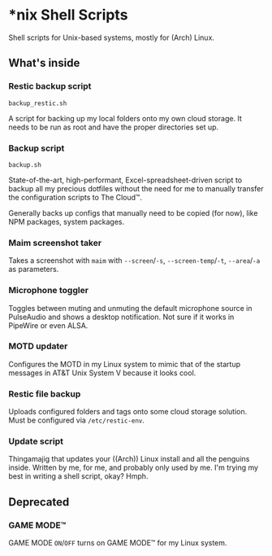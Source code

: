 # *nix Shell Scripts
Shell scripts for Unix-based systems, mostly for (Arch) Linux.

## What's inside

### Restic backup script
`backup_restic.sh`

A script for backing up my local folders onto my own cloud storage. It needs to be run as root and have the proper directories set up.

### Backup script
`backup.sh`

State-of-the-art, high-performant, Excel-spreadsheet-driven script to backup all my precious dotfiles without the need for me to manually transfer the configuration scripts to The Cloud™.

Generally backs up configs that manually need to be copied (for now), like NPM packages, system packages.

### Maim screenshot taker
Takes a screenshot with `maim` with `--screen`/`-s`, `--screen-temp`/`-t`, `--area`/`-a` as parameters.

### Microphone toggler
Toggles between muting and unmuting the default microphone source in PulseAudio and shows a desktop notification. Not sure if it works in PipeWire or even ALSA.

### MOTD updater
Configures the MOTD in my Linux system to mimic that of the startup messages in AT&T Unix System V because it looks cool.

### Restic file backup
Uploads configured folders and tags onto some cloud storage solution. Must be configured via `/etc/restic-env`.

### Update script
Thingamajig that updates your ((Arch)) Linux install and all the penguins inside. Written by me, for me, and probably only used by me. I'm trying my best in writing a shell script, okay? Hmph.


## Deprecated


### GAME MODE™
GAME MODE `ON`/`OFF` turns on GAME MODE™ for my Linux system.
